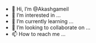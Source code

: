 - 👋 Hi, I’m @Akashgameil
- 👀 I’m interested in ...
- 🌱 I’m currently learning ...
- 💞️ I’m looking to collaborate on ...
- 📫 How to reach me ...

<!---
Akashgameil/Akashgameil is a ✨ special ✨ repository because its `README.md` (this file) appears on your GitHub profile.
You can click the Preview link to take a look at your changes.
--->
